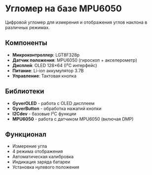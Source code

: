 # Угломер на базе MPU6050

Цифровой угломер для измерения и отображения углов наклона в различных режимах.

## Компоненты
- **Микроконтроллер**: LGT8F328p 
- **Датчик положения**: MPU6050 (гироскоп + акселерометр)
- **Дисплей**: OLED 128×64 (I²C интерфейс)
- **Питание**: Li-ion аккумулятор 3.7В
- **Управление**: Тактовая кнопка

## Библиотеки
- **GyverOLED** - работа с OLED дисплеем
- **GyverButton** - обработка нажатий кнопки
- **I2Cdev** - базовые I²C функции
- **MPU6050** - работа с датчиком MPU6050 (включая DMP)

## Функционал
- Измерение угла 
- 4 режима отображения
- Автоматическая калибровка
- Индикация заряда батареи
- Установка нулевого положения